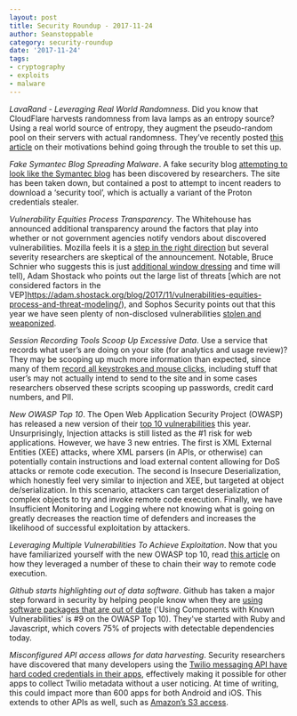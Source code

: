 ```yaml
---
layout: post
title: Security Roundup - 2017-11-24
author: Seanstoppable
category: security-roundup
date: '2017-11-24'
tags:
- cryptography
- exploits
- malware
---
```


_LavaRand - Leveraging Real World Randomness_. Did you know that CloudFlare
harvests randomness from lava lamps as an entropy source? Using a real world
source of entropy, they augment the pseudo-random pool on their servers with
actual randomness. They’ve recently posted [this
article](https://blog.cloudflare.com/lavarand-in-production-the-nitty-gritty-technical-details/)
on their motivations behind going through the trouble to set this up.

_Fake Symantec Blog Spreading Malware_.  A fake security blog [attempting to
look like the Symantec
blog](https://blog.malwarebytes.com/threat-analysis/mac-threat-analysis/2017/11/osx-proton-spreading-through-fake-symantec-blog/)
has been discovered by researchers. The site has been taken down, but contained
a post to attempt to incent readers to download a ‘security tool’, which is
actually a variant of the Proton credentials stealer.

_Vulnerability Equities Process Transparency_. The Whitehouse has announced
additional transparency around the factors that play into whether or not
government agencies notify vendors about discovered vulnerabilities. Mozilla
feels it is a [step in the right
direction](https://blog.mozilla.org/netpolicy/2017/11/15/white-house-releases-new-vep-charter/)
but several severity researchers are skeptical of the announcement. Notable,
Bruce Schnier who suggests this is just [additional window
dressing](https://www.schneier.com/blog/archives/2017/11/new_white_house_1.html)
and time will tell), Adam Shostack who points out the large list of threats
[which are not considered factors in the
VEP]https://adam.shostack.org/blog/2017/11/vulnerabilities-equities-process-and-threat-modeling/),
and Sophos Security points out that this year we have seen plenty of
non-disclosed vulnerabilities [stolen and
weaponized](https://nakedsecurity.sophos.com/2017/11/20/us-intelligence-cant-break-vulnerability-hoarding-habit/).

_Session Recording Tools Scoop Up Excessive Data_. Use a service that records
what user’s are doing on your site (for analytics and usage review)? They may be
scooping up much more information than expected, since many of them [record all
keystrokes and mouse
clicks](https://freedom-to-tinker.com/2017/11/15/no-boundaries-exfiltration-of-personal-data-by-session-replay-scripts/),
including stuff that user’s may not actually intend to send to the site and in
some cases researchers observed these scripts scooping up passwords, credit card
numbers, and PII.

_New OWASP Top 10_. The Open Web Application Security Project (OWASP) has
released a new version of their [top 10
vulnerabilities](https://www.owasp.org/images/7/72/OWASP_Top_10-2017_%28en%29.pdf.pdf)
this year. Unsurprisingly, Injection attacks is still listed as the #1 risk for
web applications. However, we have 3 new entries.  The first is XML External
Entities (XEE) attacks, where XML parsers (in APIs, or otherwise) can
potentially contain instructions and load external content allowing for DoS
attacks or remote code execution.  The second is Insecure Deserialization, which
honestly feel very similar to injection and XEE, but targeted at object
de/serialization. In this scenario, attackers can target deserialization of
complex objects to try and invoke remote code execution.  Finally, we have
Insufficient Monitoring and Logging where not knowing what is going on greatly
decreases the reaction time of defenders and increases the likelihood of
successful exploitation by attackers.

_Leveraging Multiple Vulnerabilities To Achieve Exploitation_. Now that you have
familiarized yourself with the new OWASP top 10, read [this
article](https://blog.zsec.uk/rce-chain/) on how they leveraged a number of
these to chain their way to remote code execution.

_Github starts highlighting out of data software_. Github has taken a major step
forward in security by helping people know when they are [using software
packages that are out of date](https://github.com/blog/2470-introducing-security-alerts-on-github) 
('Using Components with Known Vulnerabilities' is #9 on the OWASP Top 10).
They've started with Ruby and Javascript, which covers 75% of projects with
detectable dependencies today.

_Misconfigured API access allows for data harvesting_. Security researchers have
discovered that many developers using the [Twilio messaging API have hard coded
credentials in their
apps](https://www.appthority.com/mobile-threat-center/blog/eavesdropper-mobile-vulnerability-exposing-millions-conversations/),
effectively making it possible for other apps to collect Twilio metadata without
a user noticing. At time of writing, this could impact more than 600 apps for
both Android and iOS. This extends to other APIs as well, such as [Amazon’s S3
access](https://www.appthority.com/mobile-threat-center/blog/eavesdropper-vulnerability-extends-amazon-cloud-storage-data/).

